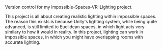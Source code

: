 Version control for my Impossible-Spaces-VR-Lighting project.

This project is all about creating realistic lighting within impossible spaces. The reason this exists is because Unity's lighting system, while being quite advanced, is still limited to Euclidean spaces, in which light acts very similary to how it would in reality. 
In this project, lighting can work in impossible spaces, in which you might have overlapping rooms with accurate lighting.
